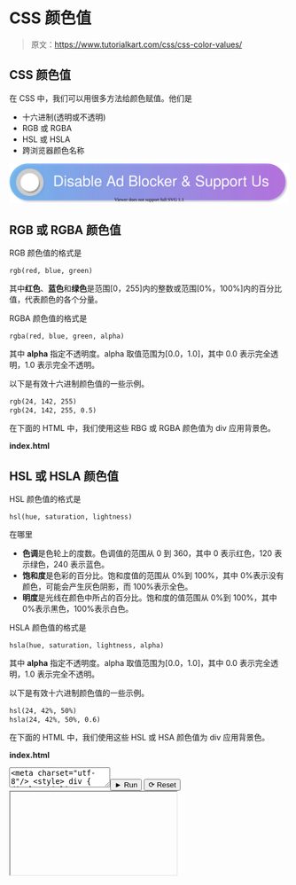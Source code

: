 # CSS 颜色值

> 原文：<https://www.tutorialkart.com/css/css-color-values/>

## CSS 颜色值

在 CSS 中，我们可以用很多方法给颜色赋值。他们是

*   十六进制(透明或不透明)
*   RGB 或 RGBA
*   HSL 或 HSLA
*   跨浏览器颜色名称

[![](img/925da31b32d6bc3827932f6c8afb11bb.png)](https://www.tutorialkart.com/)

## RGB 或 RGBA 颜色值

RGB 颜色值的格式是

```
rgb(red, blue, green)
```

其中**红色**、**蓝色**和**绿色**是范围[0，255]内的整数或范围[0%，100%]内的百分比值，代表颜色的各个分量。

RGBA 颜色值的格式是

```
rgba(red, blue, green, alpha)
```

其中 **alpha** 指定不透明度。alpha 取值范围为[0.0，1.0]，其中 0.0 表示完全透明，1.0 表示完全不透明。

以下是有效十六进制颜色值的一些示例。

```
rgb(24, 142, 255)
rgb(24, 142, 255, 0.5)
```

在下面的 HTML 中，我们使用这些 RBG 或 RGBA 颜色值为 div 应用背景色。

**index.html**

## HSL 或 HSLA 颜色值

HSL 颜色值的格式是

```
hsl(hue, saturation, lightness)
```

在哪里

*   **色调**是色轮上的度数。色调值的范围从 0 到 360，其中 0 表示红色，120 表示绿色，240 表示蓝色。
*   **饱和度**是色彩的百分比。饱和度值的范围从 0%到 100%，其中 0%表示没有颜色，可能会产生灰色阴影，而 100%表示全色。
*   **明度**是光线在颜色中所占的百分比。饱和度的值范围从 0%到 100%，其中 0%表示黑色，100%表示白色。

HSLA 颜色值的格式是

```
hsla(hue, saturation, lightness, alpha)
```

其中 **alpha** 指定不透明度。alpha 取值范围为[0.0，1.0]，其中 0.0 表示完全透明，1.0 表示完全不透明。

以下是有效十六进制颜色值的一些示例。

```
hsl(24, 42%, 50%)
hsla(24, 42%, 50%, 0.6)
```

在下面的 HTML 中，我们使用这些 HSL 或 HSA 颜色值为 div 应用背景色。

**index.html**

<textarea name="html" id="code_2"><meta charset="utf-8"/> <style> div { display: inline-block; margin:10px; width: 100px; height: 100px; } #div1 { background: hsl(140, 42%, 50%); } #div2 { background: hsla(140, 42%, 50%, 0.6); } </style> <div id="div1"/> <div id="div2"/></textarea><button class="coderun" onclick="submitCode_2()">► Run</button> <button class="codereset" onclick="resetCode_2()">⟳ Reset</button><iframe id="output_2" onload="resizeIframe(this)">&#13; </div>&#13; </div>&#13; </div> &#13; &#13; </div>&#13; <script>&amp;#13; let initValue_2='';&amp;#13; let html_editor_2;&amp;#13; let render_2 = function() {&amp;#13; let source = html_editor_2.getValue();&amp;#13; &amp;#13; let iframe = document.querySelector('#output_2'),&amp;#13; iframe_doc = iframe.contentDocument;&amp;#13; &amp;#13; iframe_doc.open();&amp;#13; iframe_doc.write(source);&amp;#13; iframe_doc.close();&amp;#13; };&amp;#13; &amp;#13; html_editor_2 = CodeMirror.fromTextArea(document.getElementById("code_2"), {&amp;#13; lineNumbers: false,&amp;#13; mode: "htmlmixed",&amp;#13; theme: "tk"&amp;#13; });&amp;#13; &amp;#13; // SETTING CODE EDITORS INITIAL CONTENT&amp;#13; $initValue_2 = html_editor_2.getValue();&amp;#13; render_2();&amp;#13; &amp;#13; function resetCode_2() {&amp;#13; html_editor_2.setValue($initValue_2);&amp;#13; render_2();&amp;#13; }&amp;#13; function submitCode_2() {&amp;#13; render_2();&amp;#13; }&amp;#13; </script> <h2 class="hilite">跨浏览器颜色名称</h2> <p>HTML 和 CSS 颜色规范有一个 140 多种预定义颜色的列表，所有流行的浏览器都实现了这些颜色。</p> <figure class="wp-block-table"><table><thead><tr><th>颜色名称</th><th>十六进制值</th> </tr> </thead><tbody><tr><td><dfn> aliceblue </dfn></td><td>#F0F8FF</td> </tr><tr><td><dfn>古白</dfn></td><td>#FAEBD7</td> </tr><tr><td><dfn>水绿色</dfn></td><td>#00FFFF</td> </tr><tr><td><dfn>蓝玉</dfn></td><td>#7FFFD4</td> </tr><tr><td><dfn>蔚蓝色</dfn></td><td>#F0FFFF</td> </tr><tr><td><dfn>米色</dfn></td><td>#F5F5DC</td> </tr><tr><td><dfn>浓汤</dfn></td><td>#FFE4C4</td> </tr><tr><td><dfn>黑色</dfn></td><td>#000000</td> </tr><tr><td>漂白</td><td>#FFEBCD</td> </tr><tr><td><dfn>蓝色</dfn></td><td>#0000FF</td> </tr><tr><td><dfn>蓝紫色</dfn></td><td>#8A2BE2</td> </tr><tr><td><dfn>棕色</dfn></td><td>#A52A2A</td> </tr><tr><td><dfn>伯里伍德</dfn></td><td>#DEB887</td> </tr><tr><td><dfn> cadetblue </dfn></td><td>#5F9EA0</td> </tr><tr><td><dfn>黄绿色</dfn></td><td># 7 法郎</td> </tr><tr><td><dfn>巧克力</dfn></td><td>#D2691E</td> </tr><tr><td><dfn>珊瑚</dfn></td><td>#FF7F50</td> </tr><tr><td><dfn>矢车菊蓝色</dfn></td><td>#6495ED</td> </tr><tr><td>玉米须</td><td>#FFF8DC</td> </tr><tr><td><dfn>深红色</dfn></td><td>#DC143C</td> </tr><tr><td><dfn>青色</dfn></td><td>#00FFFF</td> </tr><tr><td><dfn>深蓝色</dfn></td><td>#00008B</td> </tr><tr><td><dfn>暗青色</dfn></td><td>#008B8B</td> </tr><tr><td><dfn>黑菊花</dfn></td><td>#B8860B</td> </tr><tr><td><dfn>深灰色</dfn></td><td>#A9A9A9</td> </tr><tr><td>黑暗绿色</td><td>#006400</td> </tr><tr><td><dfn>深灰色</dfn></td><td>#A9A9A9</td> </tr><tr><td><dfn>暗可汗</dfn></td><td>#BDB76B</td> </tr><tr><td><dfn>深红</dfn></td><td>#8B008B</td> </tr><tr><td><dfn>黑橄榄绿色</dfn></td><td>#556B2F</td> </tr><tr><td><dfn>深橙色</dfn></td><td>#FF8C00</td> </tr><tr><td><dfn>暗兰</dfn></td><td>#9932CC</td> </tr><tr><td><dfn> darkred </dfn></td><td>#8B0000</td> </tr><tr><td><dfn>黑鲑鱼</dfn></td><td>#E9967A</td> </tr><tr><td><dfn>【暗影网】</dfn></td><td>#8FBC8F</td> </tr><tr><td><dfn>暗色蓝</dfn></td><td>#483D8B</td> </tr><tr><td><dfn>深色灰色</dfn></td><td>#2F4F4F</td> </tr><tr><td><dfn>深灰色</dfn></td><td>#2F4F4F</td> </tr><tr><td><dfn>深绿松石</dfn></td><td>#00CED1</td> </tr><tr><td><dfn>暗紫色</dfn></td><td>#9400D3</td> </tr><tr><td><dfn>深粉色</dfn></td><td>#FF1493</td> </tr><tr><td><dfn>深蓝</dfn></td><td>#00BFFF</td> </tr><tr><td><dfn>暗灰色</dfn></td><td>#696969</td> </tr><tr><td><dfn>暗灰色</dfn></td><td>#696969</td> </tr><tr><td><dfn>道奇蓝</dfn></td><td>#1E90FF</td> </tr><tr><td><dfn>耐火砖</dfn></td><td>#B22222</td> </tr><tr><td><dfn> floralwhite </dfn></td><td>#FFFAF0</td> </tr><tr><td><dfn>森林绿色</dfn></td><td>#228B22</td> </tr><tr><td><dfn>紫红色</dfn></td><td>#FF00FF</td> </tr><tr><td><dfn>盖恩斯伯勒</dfn></td><td>#DCDCDC</td> </tr><tr><td><dfn>幽灵特工</dfn></td><td>#F8F8FF</td> </tr><tr><td><dfn>黄金</dfn></td><td># 700 法郎</td> </tr><tr><td><dfn>黄花</dfn></td><td>#DAA520</td> </tr><tr><td><dfn>灰色</dfn></td><td>#808080</td> </tr><tr><td><dfn>绿色</dfn></td><td>#008000</td> </tr><tr><td><dfn>黄绿色</dfn></td><td>#ADFF2F</td> </tr><tr><td><dfn>灰色</dfn></td><td>#808080</td> </tr><tr><td><dfn>蜜露</dfn></td><td>#F0FFF0</td> </tr><tr><td><dfn> hotpink </dfn></td><td>#FF69B4</td> </tr><tr><td><dfn>印第安人</dfn></td><td>#CD5C5C</td> </tr><tr><td><dfn>靛蓝</dfn></td><td>#4B0082</td> </tr><tr><td><dfn>象牙</dfn></td><td>#FFFFF0</td> </tr><tr><td><dfn>卡其色</dfn></td><td>#F0E68C</td> </tr><tr><td><dfn>淡紫色</dfn></td><td>#E6E6FA</td> </tr><tr><td><dfn> lavenderblush </dfn></td><td>#FFF0F5</td> </tr><tr><td>劳恩格林</td><td>#7CFC00</td> </tr><tr><td><dfn>留声机</dfn></td><td>#FFFACD</td> </tr><tr><td><dfn>浅蓝色</dfn></td><td>#ADD8E6</td> </tr><tr><td><dfn>光珊瑚</dfn></td><td>#F08080</td> </tr><tr><td><dfn>淡青色</dfn></td><td>#E0FFFF</td> </tr><tr><td><dfn>lightgoldendorydellow</dfn></td><td>#FAFAD2</td> </tr><tr><td><dfn>浅灰色</dfn></td><td>#D3D3D3</td> </tr><tr><td><dfn>浅绿色</dfn></td><td>#90EE90</td> </tr><tr><td><dfn>浅灰色</dfn></td><td>#D3D3D3</td> </tr><tr><td><dfn>浅粉色</dfn></td><td>#FFB6C1</td> </tr><tr><td><dfn>日光</dfn></td><td>#FFA07A</td> </tr><tr><td><dfn>光幕</dfn></td><td>#20B2AA</td> </tr><tr><td><dfn>亮天蓝色</dfn></td><td>#87CEFA</td> </tr><tr><td><dfn>亮灰色</dfn></td><td>#778899</td> </tr><tr><td><dfn>亮灰色</dfn></td><td>#778899</td> </tr><tr><td><dfn/></td><td>#B0C4DE</td> </tr><tr><td><dfn>浅黄色</dfn></td><td>#FFFFE0</td> </tr><tr><td><dfn>石灰</dfn></td><td>#00FF00</td> </tr><tr><td><dfn>石灰绿</dfn></td><td>#32CD32</td> </tr><tr><td><dfn>亚麻</dfn></td><td>#FAF0E6</td> </tr><tr><td><dfn>洋红色</dfn></td><td>#FF00FF</td> </tr><tr><td><dfn>栗色</dfn></td><td>#800000</td> </tr><tr><td><dfn>地中海</dfn></td><td>#66CDAA</td> </tr><tr><td><dfn>中蓝色</dfn></td><td>#0000CD</td> </tr><tr><td><dfn>中期肿瘤</dfn></td><td>#BA55D3</td> </tr><tr><td><dfn>中数</dfn></td><td># 9370 分贝</td> </tr><tr><td><dfn>中绿色</dfn></td><td>#3CB371</td> </tr><tr><td><dfn>介质蓝</dfn></td><td>#7B68EE</td> </tr><tr><td><dfn> mediumspringgreen </dfn></td><td>#00FA9A</td> </tr><tr><td><dfn>中绿松石</dfn></td><td>#48D1CC</td> </tr><tr><td><dfn>medium violeted</dfn></td><td>#C71585</td> </tr><tr><td><dfn>午夜蓝</dfn></td><td>#191970</td> </tr><tr><td><dfn>薄荷糖</dfn></td><td>#F5FFFA</td> </tr><tr><td><dfn>神秘</dfn></td><td>#FFE4E1</td> </tr><tr><td><dfn>鹿皮鞋</dfn></td><td>#FFE4B5</td> </tr><tr><td>纳瓦霍黑</td><td>#FFDEAD</td> </tr><tr><td><dfn>海军</dfn></td><td>#000080</td> </tr><tr><td><dfn>老地方</dfn></td><td>#FDF5E6</td> </tr><tr><td><dfn>橄榄</dfn></td><td>#808000</td> </tr><tr><td><dfn> olivedrab </dfn></td><td>#6B8E23</td> </tr><tr><td><dfn>橙色</dfn></td><td>#FFA500</td> </tr><tr><td><dfn>橙色的</dfn></td><td>#FF4500</td> </tr><tr><td><dfn>兰花</dfn></td><td>#DA70D6</td> </tr><tr><td><dfn>古金非政府组织</dfn></td><td># EEE8AA</td> </tr><tr><td>浅绿色</td><td>#98FB98</td> </tr><tr><td><dfn>古生物</dfn></td><td># AFEEEE</td> </tr><tr><td><dfn>变淡了</dfn></td><td>#DB7093</td> </tr><tr><td><dfn>木瓜鞭</dfn></td><td>#FFEFD5</td> </tr><tr><td><dfn>桃子布丁</dfn></td><td>#FFDAB9</td> </tr><tr><td><dfn>秘鲁</dfn></td><td>#CD853F</td> </tr><tr><td><dfn>粉色</dfn></td><td>#FFC0CB</td> </tr><tr><td><dfn>梅子</dfn></td><td>#DDA0DD</td> </tr><tr><td><dfn>粉蓝色</dfn></td><td>#B0E0E6</td> </tr><tr><td><dfn>紫色</dfn></td><td>#800080</td> </tr><tr><td><dfn>红色</dfn></td><td>#FF0000</td> </tr><tr><td><dfn>蔷薇色</dfn></td><td>#BC8F8F</td> </tr><tr><td>皇家蓝</td><td>#4169E1</td> </tr><tr><td>马鞍棕</td><td>#8B4513</td> </tr><tr><td><dfn>三文鱼</dfn></td><td>#FA8072</td> </tr><tr><td>桑迪布朗</td><td>#F4A460</td> </tr><tr><td><dfn>海绿色</dfn></td><td>#2E8B57</td> </tr><tr><td><dfn>贝壳</dfn></td><td>#FFF5EE</td> </tr><tr><td>西耶娜</td><td>#A0522D</td> </tr><tr><td><dfn>白银</dfn></td><td># C0C0C0 0</td> </tr><tr><td><dfn>蓝天</dfn></td><td>#87CEEB</td> </tr><tr><td><dfn>石板蓝</dfn></td><td>#6A5ACD</td> </tr><tr><td><dfn>斯莱特格雷</dfn></td><td>#708090</td> </tr><tr><td><dfn>石板灰</dfn></td><td>#708090</td> </tr><tr><td><dfn>雪</dfn></td><td>#FFFAFA</td> </tr><tr><td><dfn> springgreen </dfn></td><td>#00FF7F</td> </tr><tr><td><dfn>钢蓝</dfn></td><td>#4682B4</td> </tr><tr><td><dfn>谭</dfn></td><td>#D2B48C</td> </tr><tr><td><dfn>蓝绿色</dfn></td><td>#008080</td> </tr><tr><td><dfn>蓟</dfn></td><td>#D8BFD8</td> </tr><tr><td><dfn>番茄</dfn></td><td>#FF6347</td> </tr><tr><td><dfn>绿松石</dfn></td><td>#40E0D0</td> </tr><tr><td><dfn>紫罗兰色</dfn></td><td>#EE82EE</td> </tr><tr><td><dfn>小麦</dfn></td><td>#F5DEB3</td> </tr><tr><td><dfn>白色</dfn></td><td>#FFFFFF</td> </tr><tr><td><dfn>白烟</dfn></td><td>#F5F5F5</td> </tr><tr><td><dfn>黄色</dfn></td><td>#FFFF00</td> </tr><tr><td><dfn>黄绿色</dfn></td><td>#9ACD32</td> </tr> </tbody> </table> </figure> <h3>结论</h3> <p>在这个<a href="https://www.tutorialkart.com/css/"> CSS 教程</a>中，我们学习了可以在 CSS 中使用的颜色值。</p> </body> </html></iframe>
